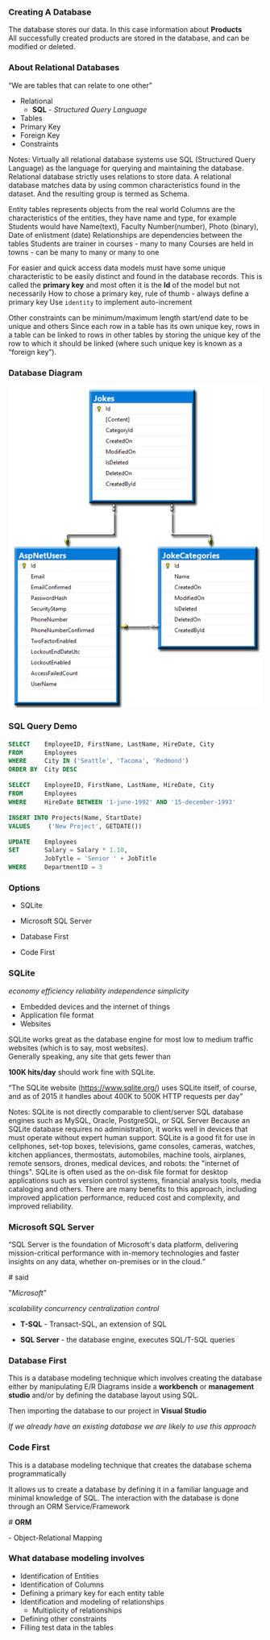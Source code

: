 <!-- .element class="text-left" -->
### Creating A Database

The database stores our data. In this case information about
**Products** <!-- .element class="text-success" -->  
All successfully created products are stored in the 
database, and can be modified or deleted.


### About Relational Databases

<q>We are tables that can relate to one other</q>

* Relational
    * **SQL** <!-- .element class="text-info" --> - 
    *Structured Query Language*
* Tables
* Primary Key
* Foreign Key
* Constraints

Notes:
Virtually all relational database systems use SQL (Structured 
Query Language) as the language for querying 
and maintaining the database.
Relational database strictly uses relations to store data.
A relational database matches data by using common characteristics
found in the dataset. And the resulting group is termed as Schema.

Entity tables represents objects from the real world
Columns are the characteristics of the entities, they have name
and type, for example Students would have Name(text), Faculty
Number(number), Photo (binary), Date of enlistment (date)
Relationships are dependencies between the tables
Students are trainer in courses - many to many
Courses are held in towns - can be many to many or many to one

For easier and quick access data models must have some unique 
characteristic to be easily distinct and found in the database records. 
This is called the **primary key** and most often it is the **Id**
of the model but not necessarily
How to chose a primary key, rule of thumb - always define a primary key
Use `identity` to implement auto-increment

Other constraints can be minimum/maximum length start/end date to be
unique and others
Since each row in a table has its own unique key, rows in a table can
be linked to rows in other tables by storing the unique key of the row
to which it should be linked (where such unique key is known as a “foreign key”).


### Database Diagram

![database diagram](../img/tutorial/database-diagram.png)
<!-- .element class="big-img" -->


### SQL Query Demo

```sql
SELECT    EmployeeID, FirstName, LastName, HireDate, City 
FROM      Employees
WHERE     City IN ('Seattle', 'Tacoma', 'Redmond')
ORDER BY  City DESC
```

```sql
SELECT    EmployeeID, FirstName, LastName, HireDate, City
FROM      Employees
WHERE     HireDate BETWEEN '1-june-1992' AND '15-december-1993'
```

```sql
INSERT INTO Projects(Name, StartDate)
VALUES     ('New Project', GETDATE())
```

```sql
UPDATE    Employees
SET       Salary = Salary * 1.10,
          JobTytle = 'Senior ' + JobTitle
WHERE     DepartmentID = 3
```


### Options

* SQLite
* Microsoft SQL Server

* Database First
* Code First


<!-- .element class="text-left" -->
### SQLite

*economy* <!-- .element class="label label-info" -->
*efficiency* <!-- .element class="label label-primary" -->
*reliability* <!-- .element class="label label-success" -->
*independence* <!-- .element class="label label-warning" -->
*simplicity* <!-- .element class="label label-danger" -->  
  
* Embedded devices and the internet of things
* Application file format
* Websites

SQLite works great as the database engine for most low to medium 
traffic websites (which is to say, most websites).  
Generally speaking, any site that gets fewer than
 <!-- .element class="fragment" -->
**100K hits/day** <!-- .element class="highlight highlight-red" -->
should work fine with SQLite.

<q class="fragment">The SQLite website
(https://www.sqlite.org/) uses SQLite itself, of 
course, and as of 2015 it handles about 400K to 500K
HTTP requests per day</q>

Notes:
SQLite is not directly comparable to client/server SQL database engines
such as MySQL, Oracle, PostgreSQL, or SQL Server
Because an SQLite database requires no administration, it works well 
in devices that must operate without expert human support. SQLite
is a good fit for use in cellphones, set-top boxes, televisions,
game consoles, cameras, watches, kitchen appliances, thermostats,
automobiles, machine tools, airplanes, remote sensors, drones, 
medical devices, and robots: the "internet of things".
SQLite is often used as the on-disk file format for desktop
applications such as version control systems, financial analysis
tools, media cataloging and others.
There are many benefits to this approach, including improved
application performance, reduced cost and complexity, and improved reliability.


<!-- .element class="text-left" -->
### Microsoft SQL Server

<q>SQL Server is the foundation of Microsoft's data platform, delivering 
mission-critical performance with in-memory technologies and faster
insights on any data, whether on-premises or in the cloud.</q>

\# said
<!-- .element class="fragment" style="text-align: right" --> 
"*Microsoft*" <!-- .element class="text-info" -->

*scalability* <!-- .element class="label label-info" -->
*concurrency* <!-- .element class="label label-primary" -->
*centralization* <!-- .element class="label label-success" -->
*control* <!-- .element class="label label-danger" -->

* **T-SQL** <!-- .element class="text-info" --> -
Transact-SQL, an extension of SQL

* **SQL Server** <!-- .element class="text-info" --> - 
the database engine, executes SQL/T-SQL queries


<!-- .element class="text-left" -->
### Database First

This is a database modeling technique which involves creating the
database either by manipulating E/R Diagrams inside a **workbench** or
**management studio** and/or by defining the database layout using SQL.

Then importing the database to our project in **Visual Studio** 

*If we already have an existing database we are likely to use this
approach*


<!-- .element class="text-right" -->
### Code First

This is a database modeling technique that creates the database schema 
programmatically 
<!-- .element class="text-left" -->

It allows us to create a database by defining it in a familiar language 
and minimal knowledge of SQL. The interaction with the database is
done through an ORM Service/Framework
<!-- .element class="text-left" -->

\# **ORM** 
<!-- .element class="text-info" --> - Object-Relational Mapping


### What database modeling involves

* Identification of Entities
* Identification of Columns
* Defining a primary key for each entity table
* Identification and modeling of relationships
    * Multiplicity of relationships
* Defining other constraints
* Filling test data in the tables
